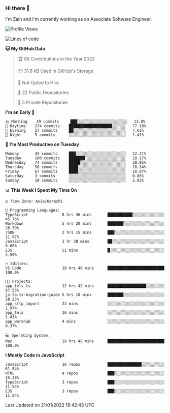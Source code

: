 ### Hi there 👋

I'm Zain and I'm currently working as an Associate Software Engineer.

<!--START_SECTION:waka-->
![Profile Views](http://img.shields.io/badge/Profile%20Views-0-blue)

![Lines of code](https://img.shields.io/badge/From%20Hello%20World%20I%27ve%20Written-3%20Million%20lines%20of%20code-blue)

**🐱 My GitHub Data** 

> 🏆 85 Contributions in the Year 2022
 > 
> 📦 31.6 kB Used in GitHub's Storage 
 > 
> 🚫 Not Opted to Hire
 > 
> 📜 22 Public Repositories 
 > 
> 🔑 5 Private Repositories  
 > 
**I'm an Early 🐤** 

```text
🌞 Morning    49 commits     ███░░░░░░░░░░░░░░░░░░░░░░   13.8% 
🌆 Daytime    274 commits    ███████████████████░░░░░░   77.18% 
🌃 Evening    27 commits     ██░░░░░░░░░░░░░░░░░░░░░░░   7.61% 
🌙 Night      5 commits      ░░░░░░░░░░░░░░░░░░░░░░░░░   1.41%

```
📅 **I'm Most Productive on Tuesday** 

```text
Monday       43 commits     ███░░░░░░░░░░░░░░░░░░░░░░   12.11% 
Tuesday      100 commits    ███████░░░░░░░░░░░░░░░░░░   28.17% 
Wednesday    74 commits     █████░░░░░░░░░░░░░░░░░░░░   20.85% 
Thursday     58 commits     ████░░░░░░░░░░░░░░░░░░░░░   16.34% 
Friday       67 commits     ████░░░░░░░░░░░░░░░░░░░░░   18.87% 
Saturday     3 commits      ░░░░░░░░░░░░░░░░░░░░░░░░░   0.85% 
Sunday       10 commits     ░░░░░░░░░░░░░░░░░░░░░░░░░   2.82%

```


📊 **This Week I Spent My Time On** 

```text
⌚︎ Time Zone: Asia/Karachi

💬 Programming Languages: 
TypeScript               8 hrs 36 mins       ███████████░░░░░░░░░░░░░░   45.76% 
Markdown                 5 hrs 20 mins       ███████░░░░░░░░░░░░░░░░░░   28.39% 
JSON                     2 hrs 15 mins       ███░░░░░░░░░░░░░░░░░░░░░░   11.97% 
JavaScript               1 hr 38 mins        ██░░░░░░░░░░░░░░░░░░░░░░░   8.68% 
EJS                      51 mins             █░░░░░░░░░░░░░░░░░░░░░░░░   4.59%

🔥 Editors: 
VS Code                  18 hrs 48 mins      █████████████████████████   100.0%

🐱‍💻 Projects: 
app_tels_ts              12 hrs 42 mins      █████████████████░░░░░░░░   67.55% 
js-to-ts-migration-guide 5 hrs 18 mins       ███████░░░░░░░░░░░░░░░░░░   28.25% 
app_sftp_import          22 mins             ░░░░░░░░░░░░░░░░░░░░░░░░░   1.97% 
app_tels                 16 mins             ░░░░░░░░░░░░░░░░░░░░░░░░░   1.43% 
app_worxhub              4 mins              ░░░░░░░░░░░░░░░░░░░░░░░░░   0.37%

💻 Operating System: 
Mac                      18 hrs 48 mins      █████████████████████████   100.0%

```

**I Mostly Code in JavaScript** 

```text
JavaScript               16 repos            ███████████████░░░░░░░░░░   61.54% 
HTML                     4 repos             ███░░░░░░░░░░░░░░░░░░░░░░   15.38% 
TypeScript               3 repos             ███░░░░░░░░░░░░░░░░░░░░░░   11.54% 
EJS                      3 repos             ███░░░░░░░░░░░░░░░░░░░░░░   11.54%

```



 Last Updated on 21/01/2022 18:42:43 UTC
<!--END_SECTION:waka-->

<!--
**ZainAmjad68/ZainAmjad68** is a ✨ _special_ ✨ repository because its `README.md` (this file) appears on your GitHub profile.

Here are some ideas to get you started:

- 🔭 I’m currently working on ...
- 🌱 I’m currently learning ...
- 👯 I’m looking to collaborate on ...
- 🤔 I’m looking for help with ...
- 💬 Ask me about ...
- 📫 How to reach me: ...
- 😄 Pronouns: ...
- ⚡ Fun fact: ...
-->
